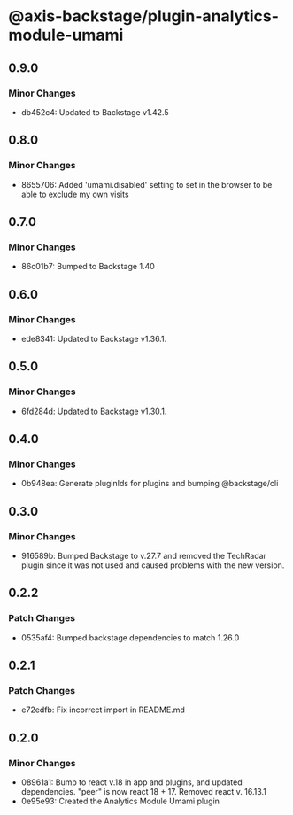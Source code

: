 # @axis-backstage/plugin-analytics-module-umami

## 0.9.0

### Minor Changes

- db452c4: Updated to Backstage v1.42.5

## 0.8.0

### Minor Changes

- 8655706: Added 'umami.disabled' setting to set in the browser to be able to exclude my own visits

## 0.7.0

### Minor Changes

- 86c01b7: Bumped to Backstage 1.40

## 0.6.0

### Minor Changes

- ede8341: Updated to Backstage v1.36.1.

## 0.5.0

### Minor Changes

- 6fd284d: Updated to Backstage v1.30.1.

## 0.4.0

### Minor Changes

- 0b948ea: Generate pluginIds for plugins and bumping @backstage/cli

## 0.3.0

### Minor Changes

- 916589b: Bumped Backstage to v.27.7 and removed the TechRadar plugin since it was not used and caused problems with the new version.

## 0.2.2

### Patch Changes

- 0535af4: Bumped backstage dependencies to match 1.26.0

## 0.2.1

### Patch Changes

- e72edfb: Fix incorrect import in README.md

## 0.2.0

### Minor Changes

- 08961a1: Bump to react v.18 in app and plugins, and updated dependencies. "peer" is now react 18 + 17. Removed react v. 16.13.1
- 0e95e93: Created the Analytics Module Umami plugin
